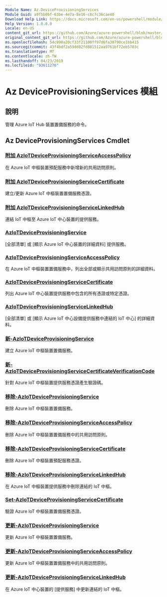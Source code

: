 ```yaml
---
Module Name: Az.DeviceProvisioningServices
Module Guid: a9f5b86f-63be-4e7a-8e16-c8c7c36cae40
Download Help Link: https://docs.microsoft.com/en-us/powershell/module/az.deviceprovisioningservices
Help Version: 1.0.0.0
Locale: en-US
content_git_url: https://github.com/Azure/azure-powershell/blob/master/src/DeviceProvisioningServices/DeviceProvisioningServices/help/Az.DeviceProvisioningServices.md
original_content_git_url: https://github.com/Azure/azure-powershell/blob/master/src/DeviceProvisioningServices/DeviceProvisioningServices/help/Az.DeviceProvisioningServices.md
ms.openlocfilehash: 54c890a20cf33f21108ff97d6fa30790ce1bb415
ms.sourcegitcommit: 43f4bdf2a59dd82fd881512aa9761bf72eb5703c
ms.translationtype: MT
ms.contentlocale: zh-TW
ms.lasthandoff: 04/23/2019
ms.locfileid: "93611276"
---
```

# Az DeviceProvisioningServices 模組
## 說明
管理 Azure IoT Hub 裝置置備服務的命令。

## Az DeviceProvisioningServices Cmdlet
### [附加 AzIoTDeviceProvisioningServiceAccessPolicy](Add-AzIoTDeviceProvisioningServiceAccessPolicy.md)
在 Azure IoT 中樞裝置預配服務中新增新的共用訪問原則。

### [附加 AzIoTDeviceProvisioningServiceCertificate](Add-AzIoTDeviceProvisioningServiceCertificate.md)
建立/更新 Azure IoT 中樞裝置置備服務憑證。

### [附加 AzIoTDeviceProvisioningServiceLinkedHub](Add-AzIoTDeviceProvisioningServiceLinkedHub.md)
連結 IoT 中樞至 Azure IoT 中心裝置的提供服務。

### [AzIoTDeviceProvisioningService](Get-AzIoTDeviceProvisioningService.md)
[全部清單] 或 [顯示 Azure IoT 中心裝置的詳細資料] 提供服務。

### [AzIoTDeviceProvisioningServiceAccessPolicy](Get-AzIoTDeviceProvisioningServiceAccessPolicy.md)
在 Azure IoT 中樞裝置置備服務中，列出全部或顯示共用訪問原則的詳細資料。

### [AzIoTDeviceProvisioningServiceCertificate](Get-AzIoTDeviceProvisioningServiceCertificate.md)
列出 Azure IoT 中心裝置提供服務中包含的所有憑證或特定憑證。

### [AzIoTDeviceProvisioningServiceLinkedHub](Get-AzIoTDeviceProvisioningServiceLinkedHub.md)
[全部清單] 或 [顯示 Azure IoT 中心設備提供服務中連結的 IoT 中心] 的詳細資料。

### [新-AzIoTDeviceProvisioningService](New-AzIoTDeviceProvisioningService.md)
建立 Azure IoT 中樞裝置置備服務。

### [新-AzIoTDeviceProvisioningServiceCertificateVerificationCode](New-AzIoTDeviceProvisioningServiceCertificateVerificationCode.md)
針對 Azure IoT 中樞裝置提供服務憑證產生驗證碼。

### [移除-AzIoTDeviceProvisioningService](Remove-AzIoTDeviceProvisioningService.md)
刪除 Azure IoT 中樞裝置置備服務。

### [移除-AzIoTDeviceProvisioningServiceAccessPolicy](Remove-AzIoTDeviceProvisioningServiceAccessPolicy.md)
刪除 Azure IoT 中樞裝置置備服務中的共用訪問原則。

### [移除-AzIoTDeviceProvisioningServiceCertificate](Remove-AzIoTDeviceProvisioningServiceCertificate.md)
刪除 Azure IoT 中樞裝置預配服務憑證。

### [移除-AzIoTDeviceProvisioningServiceLinkedHub](Remove-AzIoTDeviceProvisioningServiceLinkedHub.md)
在 Azure IoT 中樞裝置提供服務中刪除連結的 IoT 中樞。

### [Set-AzIoTDeviceProvisioningServiceCertificate](Set-AzIoTDeviceProvisioningServiceCertificate.md)
驗證 Azure IoT 中樞裝置置備服務憑證。

### [更新-AzIoTDeviceProvisioningService](Update-AzIoTDeviceProvisioningService.md)
更新 Azure IoT 中樞裝置置備服務。

### [更新-AzIoTDeviceProvisioningServiceAccessPolicy](Update-AzIoTDeviceProvisioningServiceAccessPolicy.md)
更新 Azure IoT 中樞裝置置備服務中的共用訪問原則。

### [更新-AzIoTDeviceProvisioningServiceLinkedHub](Update-AzIoTDeviceProvisioningServiceLinkedHub.md)
在 Azure IoT 中心裝置的 [提供服務] 中更新連結的 IoT 中樞。

